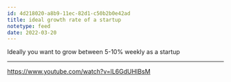 ```yaml
---
id: 4d218020-a8b9-11ec-82d1-c50b2b0e42ad
title: ideal growth rate of a startup
notetype: feed
date: 2022-03-20
---
```

Ideally you want to grow between 5-10% weekly as a startup

---

https://www.youtube.com/watch?v=lL6GdUHIBsM